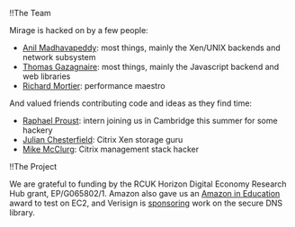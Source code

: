 !!The Team

Mirage is hacked on by a few people:

* [Anil Madhavapeddy](http://anil.recoil.org/): most things, mainly the Xen/UNIX backends and network subsystem
* [Thomas Gazagnaire](http://gazagnaire.org/): most things, mainly the Javascript backend and web libraries
* [Richard Mortier](http://www.cs.nott.ac.uk/~rmm/): performance maestro

And valued friends contributing code and ideas as they find time:

* [Raphael Proust](https://github.com/raphael-proust): intern joining us in Cambridge this summer for some hackery
* [Julian Chesterfield](http://uk.linkedin.com/pub/julian-chesterfield/1/495/3b7): Citrix Xen storage guru
* [Mike McClurg](https://twitter.com/#!/mcclurmc): Citrix management stack hacker

!!The Project

We are grateful to funding by the RCUK Horizon Digital Economy Research Hub grant, EP/G065802/1.
Amazon also gave us an [Amazon in Education](http://aws.amazon.com/education/) award to test on EC2, and Verisign is [sponsoring](http://www.cl.cam.ac.uk/news/2011/03/anil-madhavapeddy-wins-verisign-grant/) work on the secure DNS library.
